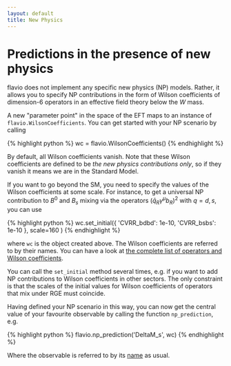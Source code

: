 ```yaml
---
layout: default
title: New Physics
---
```


# Predictions in the presence of new physics

flavio does not implement any specific new physics (NP) models. Rather, it allows
you to specify NP contributions in the form of Wilson coefficients of dimension-6
operators in an effective field theory below the $W$ mass.

A new "parameter point" in the space of the EFT maps to an instance
of `flavio.WilsonCoefficients`. You can get started with your NP scenario by
calling

{% highlight python %}
wc = flavio.WilsonCoefficients()
{% endhighlight %}

By default, all Wilson coefficients vanish. Note that these Wilson coefficients
are defined to be *the new physics contributions only*, so if they vanish
it means we are in the Standard Model.

If you want to go beyond the SM, you need to specify the values of the Wilson
coefficients at some scale. For instance, to get a universal NP contribution to
$B^0$ and $B_s$ mixing
via the operators $(\bar q_R\gamma^\mu b_R)^2$ with $q=d,s$, you can use

{% highlight python %}
wc.set_initial({ 'CVRR_bdbd': 1e-10, 'CVRR_bsbs': 1e-10 }, scale=160 )
{% endhighlight %}

where `wc` is the object created above.
The Wilson coefficients are referred to by their names. You can have a look
at [the complete list of operators and Wilson coefficients](operators.html).

You can call the `set_initial` method
several times, e.g. if you want to add NP contributions to Wilson coefficients
in other sectors. The only constraint is that the scales of the initial values
for Wilson coefficients of operators that mix under RGE must coincide.

Having defined your NP scenario in this way, you can now get the central
value of your favourite observable by calling the function `np_prediction`,
e.g.

{% highlight python %}
flavio.np_prediction('DeltaM_s', wc)
{% endhighlight %}

Where the observable is referred to by its [name](observables.html) as usual.
